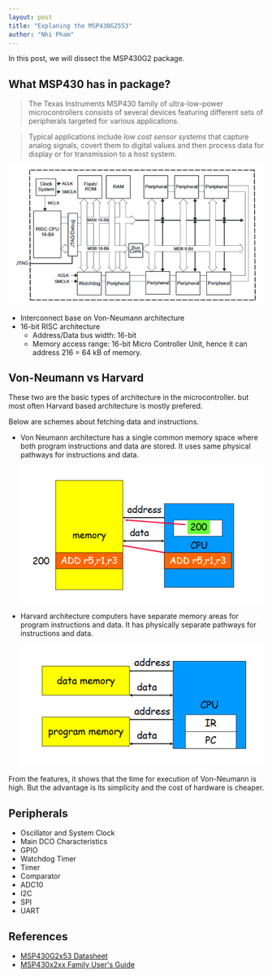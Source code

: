 ```yaml
---
layout: post
title: "Explaning the MSP430G2553"
author: "Nhi Pham"
---
```


In this post, we will dissect the MSP430G2 package.

## What MSP430 has in package?

> The Texas Instruments MSP430 family of ultra-low-power microcontrollers consists of several devices featuring different sets of peripherals targeted for various applications.

> Typical applications include *low cost sensor systems* that capture analog signals, covert them to digital values and then process data for display or for transmission to a host system.

![Von-Neumann Architecture](https://raw.githubusercontent.com/nhivp/msp430-gcc/master/docs/assets/img/msp430-architecture.PNG "There is a single data bus which fetches data and instructions.")

* Interconnect base on Von-Neumann architecture
* 16-bit RISC architecture
  * Address/Data bus width: 16-bit
  * Memory access range: 16-bit Micro Controller Unit, hence it can address 216 = 64 kB of memory.

## Von-Neumann vs Harvard

These two are the basic types of architecture in the microcontroller. but most often Harvard based architecture is mostly prefered.

Below are schemes about fetching data and instructions.

* Von Neumann architecture has a single common memory space where both program instructions and data are stored. It uses same physical pathways for instructions and data.

  ![Von-Neumann Architecture](https://raw.githubusercontent.com/nhivp/msp430-gcc/master/docs/assets/img/von-neumann.PNG "There is a single data bus which fetches data and instructions.")

* Harvard architecture computers have separate memory areas for program instructions and data. It has physically separate pathways for instructions and data.

  ![Harvard Architecture](https://raw.githubusercontent.com/nhivp/msp430-gcc/master/docs/assets/img/harvard.PNG "There are two or more internal data buses which allow simultaneous access to both instructions and data.")

From the features, it shows that the time for execution of Von-Neumann is high. But the advantage is its simplicity and the cost of hardware is cheaper.

## Peripherals

* Oscillator and System Clock
* Main DCO Characteristics
* GPIO
* Watchdog Timer
* Timer
* Comparator
* ADC10
* I2C
* SPI
* UART

## References

* [MSP430G2x53 Datasheet](http://www.ti.com/lit/ds/symlink/msp430g2553.pdf)
* [MSP430x2xx Family User's Guide](http://www.ti.com/lit/ug/slau144j/slau144j.pdf)